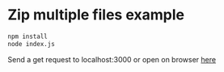 # Zip multiple files example

```sh
npm install
node index.js
```

Send a get request to localhost:3000 or open on browser [here](http://localhost:3000)
